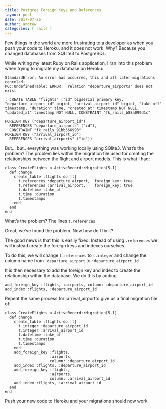 ```yaml
---
title: Postgres Foreign Keys and References
layout: post
date: 2017-07-26
author: andrew
categories: [ rails ]
---
```


Few things in the world are more frustrating to a developer as when you push your code to Heroku, and it does not work. Why? Because you changed databases from SQLite3 to PostgreSQL.

While writing my latest Ruby on Rails application, I ran into this problem when trying to migrate my database on Heroku:

```
StandardError: An error has occurred, this and all later migrations canceled:                                               
PG::UndefinedTable: ERROR:  relation "departure_airports" does not exist     
                  
: CREATE TABLE "flights" ("id" bigserial primary key, "departure_airport_id" bigint, "arrival_airport_id" bigint, "take_off" timestamp, "duration" time, "created_at" timestamp NOT NULL, "updated_at" timestamp NOT NULL, CONSTRAINT "fk_rails_b88a099d1c" 
                      
FOREIGN KEY ("departure_airport_id")                         
  REFERENCES "departure_airports" ("id"), 
  CONSTRAINT "fk_rails_91bb366993"                       
FOREIGN KEY ("arrival_airport_id")                         
  REFERENCES "arrival_airports" ("id"))
```

But… but.. everything was working locally using SQlite3. What’s the problem?
The problem lies within the migration file used for creating the relationships between the flight and airport models. This is what I had:

```
class CreateFlights < ActiveRecord::Migration[5.1] 
  def change
    create_table :flights do |t|
      t.references :departure_airport,  foreign_key: true
      t.references :arrival_airport,    foreign_key: true
      t.datetime :take_off
      t.time :duration
      t.timestamps                           
    end
  end
end
```

What’s the problem? The lines `t.references`

Great, we’ve found the problem. Now how do I fix it?

The good news is that this is easily fixed. Instead of using `.references` we will instead create the foreign keys and indexes ourselves.

To do this, we will change `t.references` to `t.integer` and change the column name from `:departure_airport` to `:departure_airport_id`

It is then necessary to add the foreign key and index to create the relationship within the database. We do this by adding
```
add_foreign_key :flights, :airports, column: :departure_airport_id
add_index :flights, :departure_airport_id
```
Repeat the same process for :arrival_airportto give us a final migration file of:

```
class CreateFlights < ActiveRecord::Migration[5.1]
  def change
    create_table :flights do |t|
      t.integer :departure_airport_id
      t.integer :arrival_airport_id
      t.datetime :take_off
      t.time :duration
      t.timestamps
    end
    add_foreign_key :flights, 
                    :airports, 
                    column: :departure_airport_id
    add_index :flights, :departure_airport_id
    add_foreign_key :flights, 
                    :airports, 
                    column: :arrival_airport_id
    add_index :flights, :arrival_airport_id
  end
end
```
Push your new code to Heroku and your migrations should now work
